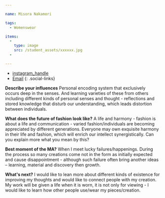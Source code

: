 ```yaml
---

name: Misora Nakamori

tags:
  - Womenswear

items:
  -
    type: image
    src: /student_assets/xxxxxx.jpg
  -

---
```

* [instagram_handle](https://www.instagram.com/__misora__/)
* [Email](mailto:misora.nakamori@network.rca.ac.uk)
{: .social-links}

**Describe your influences**
Personal encoding system that exclusively occurs deep in the senses. And learning varieties of these from others including different kinds of personal senses and thought - reflections and stored knowledge that disturb our understanding, which leads distortion between individuals.

**What does the future of fashion look like?**
A life and harmony - fashion is about a life and communication - varied fashion/individuals are becoming appreciated by different generations. Everyone may own exquisite harmony in their life and fashion, which will enrich our intellect synergistically. Can you explain more what you mean by this?

**Best moment of the MA?**
When I meet lucky failures/happenings. During the process so many creations come not in the form as initially expected and cause disappointment - although such failure often bring another ideas – learning, material and discovery then growth.

**What's next?**
I would like to lean more about different kinds of existence for improving my thoughts and would like to connect people with my creation. My work will be given a life when it is worn, it is not only for viewing - I would like to learn how other people use/wear my pieces/creation.
